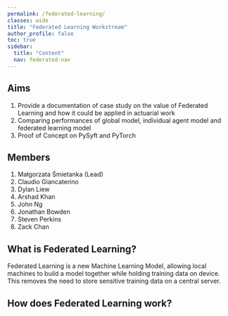 ```yaml
---
permalink: /federated-learning/
classes: wide
title: "Federated Learning Workstream"
author_profile: false
toc: true
sidebar:
  title: "Content"
  nav: federated-nav
---
```


## Aims 
1.	Provide a documentation of case study on the value of Federated Learning and how it could be applied in actuarial work
2.	Comparing performances of global model, individual agent model and federated learning model
3.	Proof of Concept on PySyft and PyTorch

## Members

1. Małgorzata Śmietanka (Lead)
2. Claudio Giancaterino 
3. Dylan Liew
4. Arshad Khan
5. John Ng
6. Jonathan Bowden
7. Steven Perkins
8. Zack Chan

## What is Federated Learning?

Federated Learning is a new Machine Learning Model, allowing local machines to build a model together while holding training data on device. This removes the need to store sensitive training data on a central server.

## How does Federated Learning work?
